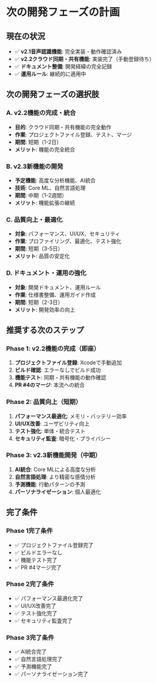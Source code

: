 # 次の開発フェーズの計画

## 現在の状況
- ✅ **v2.1音声認識機能**: 完全実装・動作確認済み
- ✅ **v2.2クラウド同期・共有機能**: 実装完了（手動登録待ち）
- ✅ **ドキュメント整備**: 開発経緯の完全記録
- ✅ **運用ルール**: 継続的に適用中

## 次の開発フェーズの選択肢

### A. v2.2機能の完成・統合
- **目的**: クラウド同期・共有機能の完全動作
- **作業**: プロジェクトファイル登録、テスト、マージ
- **期間**: 短期（1-2日）
- **メリット**: 機能の完全統合

### B. v2.3新機能の開発
- **予定機能**: 高度な分析機能、AI統合
- **技術**: Core ML、自然言語処理
- **期間**: 中期（1-2週間）
- **メリット**: 機能拡張の継続

### C. 品質向上・最適化
- **対象**: パフォーマンス、UI/UX、セキュリティ
- **作業**: プロファイリング、最適化、テスト強化
- **期間**: 短期（3-5日）
- **メリット**: 品質の安定化

### D. ドキュメント・運用の強化
- **対象**: 開発ドキュメント、運用ルール
- **作業**: 仕様書整備、運用ガイド作成
- **期間**: 短期（2-3日）
- **メリット**: 開発効率の向上

## 推奨する次のステップ

### Phase 1: v2.2機能の完成（即座）
1. **プロジェクトファイル登録**: Xcodeで手動追加
2. **ビルド確認**: エラーなしでビルド成功
3. **機能テスト**: 同期・共有機能の動作確認
4. **PR #4のマージ**: 本流への統合

### Phase 2: 品質向上（短期）
1. **パフォーマンス最適化**: メモリ・バッテリー効率
2. **UI/UX改善**: ユーザビリティ向上
3. **テスト強化**: 単体・統合テスト
4. **セキュリティ監査**: 暗号化・プライバシー

### Phase 3: v2.3新機能開発（中期）
1. **AI統合**: Core MLによる高度な分析
2. **自然言語処理**: より精密な感情分析
3. **予測機能**: 行動パターンの予測
4. **パーソナライゼーション**: 個人最適化

## 完了条件

### Phase 1完了条件
- ✅ プロジェクトファイル登録完了
- ✅ ビルドエラーなし
- ✅ 機能テスト完了
- ✅ PR #4マージ完了

### Phase 2完了条件
- ✅ パフォーマンス最適化完了
- ✅ UI/UX改善完了
- ✅ テスト強化完了
- ✅ セキュリティ監査完了

### Phase 3完了条件
- ✅ AI統合完了
- ✅ 自然言語処理完了
- ✅ 予測機能完了
- ✅ パーソナライゼーション完了

